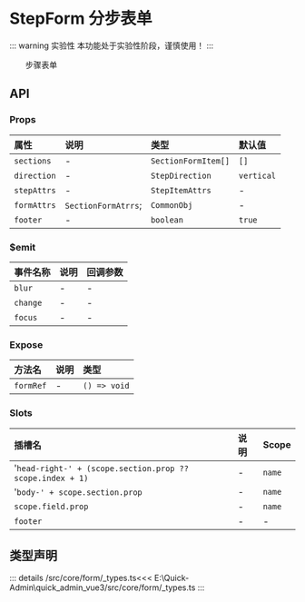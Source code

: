 # StepForm 分步表单  <Badge class="title-badge" type="warning" text="beta" />

::: warning 实验性
本功能处于实验性阶段，谨慎使用！
:::

&emsp;&emsp;步骤表单


## API 

### Props

|属性|说明|类型|默认值|
|:---|:---|:---|:---|
|`sections`|-|`SectionFormItem[]`|`[]`|
|`direction`|-|`StepDirection`|`vertical`|
|`stepAttrs`|-|`StepItemAttrs`|-|
|`formAttrs`|`SectionFormAtrrs`;|`CommonObj`|-|
|`footer`|-|`boolean`|`true`|

### $emit

|事件名称|说明|回调参数|
|:---|:---|:---|
|`blur`|-|-|
|`change`|-|-|
|`focus`|-|-|

### Expose

|方法名|说明|类型|
|:---|:---|:---|
|`formRef`|-|`() => void`|

### Slots

|插槽名|说明|Scope|
|:---|:---|:---|
|'`head-right-' + (scope.section.prop ?? scope.index + 1)`|-|`name`|
|'`body-' + scope.section.prop`|-|`name`|
|`scope.field.prop`|-|`name`|
|`footer`|-|-|


## 类型声明

::: details
/src/core/form/_types.ts<<< E:\Quick-Admin\quick_admin_vue3/src/core/form/_types.ts
:::  
